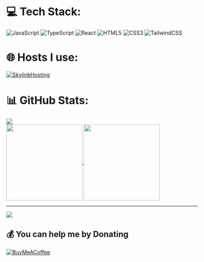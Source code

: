 <!-- # Spotify Stats
![Alt text](https://spotify-recently-played-readme.vercel.app/api?user=6tvbnbu8qq4eggs9koed1o732) -->
# 💻 Tech Stack:
![JavaScript](https://img.shields.io/badge/javascript-%23323330.svg?style=for-the-badge&logo=javascript&logoColor=%23F7DF1E) ![TypeScript](https://img.shields.io/badge/typescript-%23007ACC.svg?style=for-the-badge&logo=typescript&logoColor=white) ![React](https://img.shields.io/badge/react-%2320232a.svg?style=for-the-badge&logo=react&logoColor=%2361DAFB) ![HTML5](https://img.shields.io/badge/html5-%23E34F26.svg?style=for-the-badge&logo=html5&logoColor=white) ![CSS3](https://img.shields.io/badge/css3-%231572B6.svg?style=for-the-badge&logo=css3&logoColor=white) ![TailwindCSS](https://img.shields.io/badge/tailwindcss-%2338B2AC.svg?style=for-the-badge&logo=tailwind-css&logoColor=white)
# 🌐 Hosts I use:
<div style="display: flex; justify-content: space-between;">
    <a href="https://skylinkhosting.com">
        <img src="https://img.shields.io/badge/SkylinkHosting-%23FF0000.svg?style=for-the-badge&logo=skylinkhosting&logoColor=%23FFFFFF" alt="SkylinkHosting">
    </a>
</div>

# 📊 GitHub Stats:
![](https://github-readme-streak-stats.herokuapp.com/?user=DIVISIONSolar&theme=tokyonight&hide_border=false)<br/>
<a href="https://readme.github.joshsevero.dev/api?username=DIVISIONSolar&theme=tokyonight&hide_border=false&include_all_commits=true&count_private=false">
  <img height=200 align="center" src="https://readme.github.joshsevero.dev/api?username=DIVISIONSolar&theme=tokyonight&hide_border=false&include_all_commits=true&count_private=false" />
</a>
<a href="https://readme.github.joshsevero.dev/api/top-langs/?username=DIVISIONSolar&theme=tokyonight&hide_border=false&include_all_commits=true&count_private=false&layout=compact">
  <img height=200 align="center" src="https://readme.github.joshsevero.dev/api/top-langs/?username=DIVISIONSolar&theme=tokyonight&hide_border=false&include_all_commits=true&count_private=false&layout=compact" />
</a>

---
[![](https://visitcount.itsvg.in/api?id=DIVISIONSolar&label=Profile%20Views&color=12&icon=3&pretty=true)](https://visitcount.itsvg.in)

## 💰 You can help me by Donating
  [![BuyMeACoffee](https://img.shields.io/badge/Buy%20Me%20a%20Coffee-ffdd00?style=for-the-badge&logo=buy-me-a-coffee&logoColor=black)](https://buymeacoffee.com/joshsevero) 


